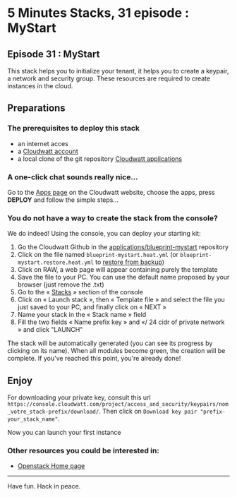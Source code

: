 # 5 Minutes Stacks, 31 episode : MyStart #

## Episode 31 : MyStart

This stack helps you to initialize your tenant, it helps you to create a keypair, a network and security group. These resources are required to create instances in the cloud.

## Preparations


### The prerequisites to deploy this stack

 * an internet acces
 * a [Cloudwatt account](https://www.cloudwatt.com/cockpit/#/create-contact)
 * a local clone of the git repository [Cloudwatt applications](https://github.com/cloudwatt/applications)

### A one-click chat sounds really nice...

Go to the [Apps page](https://www.cloudwatt.com/fr/applications/index.html) on the Cloudwatt website, choose the apps, press **DEPLOY** and follow the simple steps...

### You do not have a way to create the stack from the console?

 We do indeed! Using the console, you can deploy your starting kit:

 1.	Go the Cloudwatt Github in the [applications/blueprint-mystart](https://github.com/cloudwatt/applications/tree/master/blueprint-mystart) repository
 2.	Click on the file named `blueprint-mystart.heat.yml` (or `blueprint-mystart.restore.heat.yml` to [restore from backup](#backup))
 3.	Click on RAW, a web page will appear containing purely the template
 4.	Save the file to your PC. You can use the default name proposed by your browser (just remove the .txt)
 5.  Go to the « [Stacks](https://console.cloudwatt.com/project/stacks/) » section of the console
 6.	Click on « Launch stack », then « Template file » and select the file you just saved to your PC, and finally click on « NEXT »
 7.	Name your stack in the « Stack name » field
 8. Fill the two fields « Name prefix key » and «/ 24 cidr of private network » and click "LAUNCH"

 The stack will be automatically generated (you can see its progress by clicking on its name). When all modules become green, the creation will be complete.
 If you've reached this point, you're already done!

## Enjoy
 For downloading your private key, consult this url `https://console.cloudwatt.com/project/access_and_security/keypairs/nom_votre_stack-prefix/download/`.
 Then click on `Download key pair "prefix-your_stack_name"`.

 Now you can launch your first instance

### Other resources you could be interested in:
* [ Openstack Home page](https://www.openstack.org/)

----
Have fun. Hack in peace.
